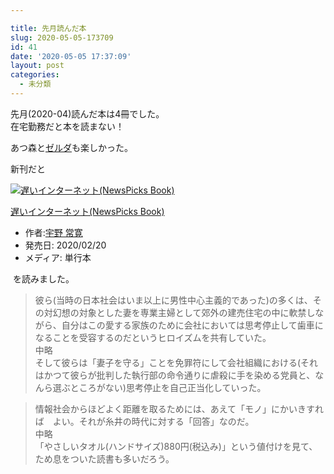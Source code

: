 ```yaml
---

title: 先月読んだ本
slug: 2020-05-05-173709
id: 41
date: '2020-05-05 17:37:09'
layout: post
categories:
  - 未分類
---
```


先月(2020-04)読んだ本は4冊でした。  
在宅勤務だと本を読まない！

あつ森と[ゼルダ](http://d.hatena.ne.jp/keyword/%A5%BC%A5%EB%A5%C0)も楽しかった。

新刊だと



[![遅いインターネット(NewsPicks Book)](https://m.media-amazon.com/images/I/416DX5N4yyL._SL160_.jpg "遅いインターネット(NewsPicks Book)")](https://www.amazon.co.jp/exec/obidos/ASIN/4344035763/peipeipe-22/)



[遅いインターネット(NewsPicks Book)](https://www.amazon.co.jp/exec/obidos/ASIN/4344035763/peipeipe-22/)

*   作者:[宇野 常寛](http://d.hatena.ne.jp/keyword/%B1%A7%CC%EE%20%BE%EF%B4%B2)
*   発売日: 2020/02/20
*   メディア: 単行本







 を読みました。

> 彼ら(当時の日本社会はいま以上に男性中心主義的であった)の多くは、その対幻想の対象とした妻を専業主婦として郊外の建売住宅の中に軟禁しながら、自分はこの愛する家族のために会社においては思考停止して歯車になることを受容するのだというヒロイズムを共有していた。  
> 中略  
> そして彼らは「妻子を守る」ことを免罪符にして会社組織における(それはかつて彼らが批判した執行部の命令通りに虐殺に手を染める党員と、なんら選ぶところがない)思考停止を自己正当化していった。

> 情報社会からほどよく距離を取るためには、あえて「モノ」にかいきすれば　よい。それが糸井の時代に対する「回答」なのだ。  
> 中略  
> 「やさしいタオル(ハンドサイズ)880円(税込み)」という値付けを見て、ため息をついた読書も多いだろう。